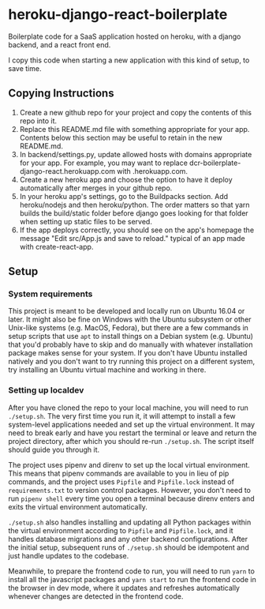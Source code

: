 # heroku-django-react-boilerplate

Boilerplate code for a SaaS application hosted on heroku, with a django backend, and a react front end.

I copy this code when starting a new application with this kind of setup, to save time.

## Copying Instructions

1. Create a new github repo for your project and copy the contents of this repo into it.
1. Replace this README.md file with something appropriate for your app. Contents below this section may be useful to retain in the new README.md.
1. In backend/settings.py, update allowed hosts with domains appropriate for your app. For example, you may want to replace dcr-boilerplate-django-react.herokuapp.com with <my-heroku-app>.herokuapp.com.
1. Create a new heroku app and choose the option to have it deploy automatically after merges in your github repo.
1. In your heroku app's settings, go to the Buildpacks section. Add heroku/nodejs and then heroku/python. The order matters so that yarn builds the build/static folder before django goes looking for that folder when setting up static files to be served.
1. If the app deploys correctly, you should see on the app's homepage the message "Edit src/App.js and save to reload." typical of an app made with create-react-app.

## Setup

### System requirements

This project is meant to be developed and locally run on Ubuntu 16.04 or later. It might also be fine on Windows with the Ubuntu subsystem or other Unix-like systems (e.g. MacOS, Fedora), but there are a few commands in setup scripts that use `apt` to install things on a Debian system (e.g. Ubuntu) that you'd probably have to skip and do manually with whatever installation package makes sense for your system. If you don't have Ubuntu installed natively and you don't want to try running this project on a different system, try installing an Ubuntu virtual machine and working in there.

### Setting up localdev

After you have cloned the repo to your local machine, you will need to run `./setup.sh`. The very first time you run it, it will attempt to install a few system-level applications needed and set up the virtual environment. It may need to break early and have you restart the terminal or leave and return the project directory, after which you should re-run `./setup.sh`. The script itself should guide you through it.

The project uses pipenv and direnv to set up the local virtual environment. This means that pipenv commands are available to you in lieu of pip commands, and the project uses `Pipfile` and `Pipfile.lock` instead of `requirements.txt` to version control packages. However, you don't need to run `pipenv shell` every time you open a terminal because direnv enters and exits the virtual environment automatically.

`./setup.sh` also handles installing and updating all Python packages within the virtual environment according to `Pipfile` and `Pipfile.lock`, and it handles database migrations and any other backend configurations. After the initial setup, subsequent runs of `./setup.sh` should be idempotent and just handle updates to the codebase.

Meanwhile, to prepare the frontend code to run, you will need to run `yarn` to install all the javascript packages and `yarn start` to run the frontend code in the browser in dev mode, where it updates and refreshes automatically whenever changes are detected in the frontend code.
